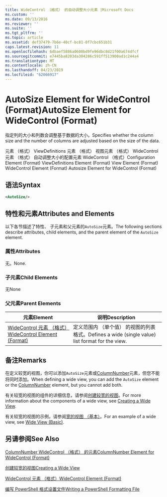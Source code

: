 ```yaml
---
title: WideControl （格式） 的自动调整大小元素 |Microsoft Docs
ms.custom: ''
ms.date: 09/13/2016
ms.reviewer: ''
ms.suite: ''
ms.tgt_pltfrm: ''
ms.topic: article
ms.assetid: def37479-7b6e-40cf-bc81-0f7cbc651b31
caps.latest.revision: 11
ms.openlocfilehash: 6dbaef5886a0600bd9fe96dbc8d21f00a674dfcf
ms.sourcegitcommit: e7445ba8203da304286c591ff513900ad1c244a4
ms.translationtype: MT
ms.contentlocale: zh-CN
ms.lasthandoff: 04/23/2019
ms.locfileid: "62066917"
---
```

# <a name="autosize-element-for-widecontrol-format"></a><span data-ttu-id="fc135-102">AutoSize Element for WideControl (Format)</span><span class="sxs-lookup"><span data-stu-id="fc135-102">AutoSize Element for WideControl (Format)</span></span>

<span data-ttu-id="fc135-103">指定列的大小和列数会调整基于数据的大小。</span><span class="sxs-lookup"><span data-stu-id="fc135-103">Specifies whether the column size and the number of columns are adjusted based on the size of the data.</span></span>

<span data-ttu-id="fc135-104">元素 （格式） ViewDefinitions 元素 （格式） 视图元素 （格式） WideControl 元素 （格式） 自动调整大小的配置元素 WideControl （格式）</span><span class="sxs-lookup"><span data-stu-id="fc135-104">Configuration Element (Format) ViewDefinitions Element (Format) View Element (Format) WideControl Element (Format) Autosize Element for WideControl (Format)</span></span>

## <a name="syntax"></a><span data-ttu-id="fc135-105">语法</span><span class="sxs-lookup"><span data-stu-id="fc135-105">Syntax</span></span>

```xml
<AutoSize/>
```

## <a name="attributes-and-elements"></a><span data-ttu-id="fc135-106">特性和元素</span><span class="sxs-lookup"><span data-stu-id="fc135-106">Attributes and Elements</span></span>

<span data-ttu-id="fc135-107">以下各节描述了特性、 子元素和父元素的`AutoSize`元素。</span><span class="sxs-lookup"><span data-stu-id="fc135-107">The following sections describe attributes, child elements, and the parent element of the `AutoSize` element.</span></span>

### <a name="attributes"></a><span data-ttu-id="fc135-108">属性</span><span class="sxs-lookup"><span data-stu-id="fc135-108">Attributes</span></span>

<span data-ttu-id="fc135-109">无。</span><span class="sxs-lookup"><span data-stu-id="fc135-109">None.</span></span>

### <a name="child-elements"></a><span data-ttu-id="fc135-110">子元素</span><span class="sxs-lookup"><span data-stu-id="fc135-110">Child Elements</span></span>

<span data-ttu-id="fc135-111">无</span><span class="sxs-lookup"><span data-stu-id="fc135-111">None</span></span>

### <a name="parent-elements"></a><span data-ttu-id="fc135-112">父元素</span><span class="sxs-lookup"><span data-stu-id="fc135-112">Parent Elements</span></span>

|<span data-ttu-id="fc135-113">元素</span><span class="sxs-lookup"><span data-stu-id="fc135-113">Element</span></span>|<span data-ttu-id="fc135-114">说明</span><span class="sxs-lookup"><span data-stu-id="fc135-114">Description</span></span>|
|-------------|-----------------|
|[<span data-ttu-id="fc135-115">WideControl 元素 （格式）</span><span class="sxs-lookup"><span data-stu-id="fc135-115">WideControl Element (Format)</span></span>](./widecontrol-element-format.md)|<span data-ttu-id="fc135-116">定义范围内 （单个值） 的视图的列表格式。</span><span class="sxs-lookup"><span data-stu-id="fc135-116">Defines a wide (single value) list format for the view.</span></span>|

## <a name="remarks"></a><span data-ttu-id="fc135-117">备注</span><span class="sxs-lookup"><span data-stu-id="fc135-117">Remarks</span></span>

<span data-ttu-id="fc135-118">在定义较宽的视图，你可以添加`AutoSize`元素或[ColumnNumber](./columnnumber-element-for-widecontrol-format.md)元素，但您不能将同时添加。</span><span class="sxs-lookup"><span data-stu-id="fc135-118">When defining a wide view, you can add the `AutoSize` element or the [ColumnNumber](./columnnumber-element-for-widecontrol-format.md) element, but you cannot add both.</span></span>

<span data-ttu-id="fc135-119">有关较宽的视图的组件的详细信息，请参阅[创建较宽的视图](./creating-a-wide-view.md)。</span><span class="sxs-lookup"><span data-stu-id="fc135-119">For more information about the components of a wide view, see [Creating a Wide View](./creating-a-wide-view.md).</span></span>

<span data-ttu-id="fc135-120">有关较宽的视图的示例，请参阅[宽的视图 （基本）](./wide-view-basic.md)。</span><span class="sxs-lookup"><span data-stu-id="fc135-120">For an example of a wide view, see [Wide View (Basic)](./wide-view-basic.md).</span></span>

## <a name="see-also"></a><span data-ttu-id="fc135-121">另请参阅</span><span class="sxs-lookup"><span data-stu-id="fc135-121">See Also</span></span>

[<span data-ttu-id="fc135-122">ColumnNumber WideControl （格式） 的元素</span><span class="sxs-lookup"><span data-stu-id="fc135-122">ColumnNumber Element for WideControl (Format)</span></span>](./columnnumber-element-for-widecontrol-format.md)

[<span data-ttu-id="fc135-123">创建较宽的视图</span><span class="sxs-lookup"><span data-stu-id="fc135-123">Creating a Wide View</span></span>](./creating-a-wide-view.md)

[<span data-ttu-id="fc135-124">WideControl 元素 （格式）</span><span class="sxs-lookup"><span data-stu-id="fc135-124">WideControl Element (Format)</span></span>](./widecontrol-element-format.md)

[<span data-ttu-id="fc135-125">编写 PowerShell 格式设置文件</span><span class="sxs-lookup"><span data-stu-id="fc135-125">Writing a PowerShell Formatting File</span></span>](./writing-a-powershell-formatting-file.md)
